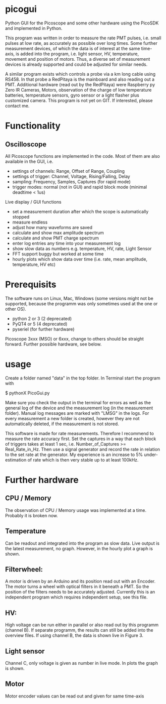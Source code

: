 # picogui
Python GUI for the Picoscope and some other hardware using the PicoSDK and implemented in Python. 

This program was written in order to measure the rate PMT pulses, i.e. small pulses at low rate, as accurately as possible over long times. Some further measurement devices, of which the data is of interest at the same time-axis, is added into the program, i.e. light sensor, HV, temperature, movement and position of motors. Thus, a diverse set of measurement devices is already supported and could be adjusted for similar needs.

A similar program exists which controls a probe via a km long cable using RS458. In that probe a RedPitaya is the mainboard and also reading out a PMT. Additional hardware (read out by the RedPitaya) were Raspberry py Zero IR Cameras, Motors, observation of the charge of low temperature batteries, temperature sensors, gyro sensor or a light flasher plus customized camera. This program is not yet on GIT. If interested, please contact me.


# Functionality

## Oscilloscope

All Picoscope functions are implemented in the code. Most of them are also available in the GUI, i.e. 
- settings of channels: Range, Offset of Range, Coupling
- settings of trigger: Channel, Voltage, Rising/Falling, Delay
- sampling: Frequency, Samples, Captures (for rapid mode)
- trigger modes: normal (not in GUI) and rapid block mode (minimal deadtime < 1us)

Live display / GUI functions
- set a measurement duration after which the scope is automatically stopped
- measure endless 
- adjust how many waveforms are saved 
- calculate and show max amplitude spectrum 
- calculate and show PMT charge spectrum 
- enter log entries any time into your measurement log
- show slow data as numbers e.g. temperature, HV, rate, Light Sensor
- FFT support buggy but worked at some time
- hourly plots which show data over time (i.e. rate, mean amplitude, temperature, HV etc)


# Prerequisits

The software runs on Linux, Mac, Windows (some versions might not be supported, because the programm was only sometimes used at the one or other OS).

- python 2 or 3 (2 deprecated)
- PyQT4 or 5 (4 deprecated)
- pyseriel (for further hardware)

Picoscope 3xxx (MSO) or 6xxx, change to others should be straight forward. 
Further possible hardware, see below.

# usage

Create a folder named "data" in the top folder. In Terminal start the program with 

$ pythonX PicoGui.py

Make sure you check the output in the terminal for errors as well as the general log of the device and the measurement log (in the measurement folder). Manual log messages are marked with "LMSG" in the logs. For every measurement a new folder is created, however they are not automatically deleted, if the measurement is not stored. 

This software is made for rate measurements. Therefore I recommend to measure the rate accuracy first. 
Set the captures in a way that each block of triggers takes at least 1 sec, i.e. Number_of_Captures >= Real_Rate_in_Hz. 
Then use a signal generator and record the rate in relation to the set rate at the generator. My experience is an increase to 5% under-estimation of rate which is then very stable up to at least 100kHz. 

# Further hardware

## CPU / Memory 

The observation of CPU / Memory usage was implemented at a time. Probably it is broken now.

## Temperature

Can be readout and integrated into the program as slow data. Live output is the latest measurement, no graph. However, in the hourly plot a graph is shown. 

## Filterwheel: 

A motor is driven by an Arduino and its position read out with an Encoder. The motor turns a wheel with optical filters in it beneath a PMT. So the position of the filters needs to be accurately adjusted. 
Currently this is an independent program which requires independent setup, see this file.


## HV: 

High voltage can be run either in parallel or also read out by this programm (channel B).
If separate programm, the results can still be added into the overview files.
If using channel B, the data is shown live in Figure 3. 

## Light sensor

Channel C, only voltage is given as number in live mode. In plots the graph is shown. 

## Motor 

Motor encoder values can be read out and given for same time-axis



